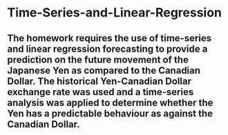 # Time-Series-and-Linear-Regression

## The homework requires the use of time-series and linear regression forecasting to provide a prediction on the future movement of the Japanese Yen as compared to the Canadian Dollar. The historical Yen-Canadian Dollar exchange rate was used and a time-series analysis was applied to determine whether the Yen has a predictable behaviour as against the Canadian Dollar. 
